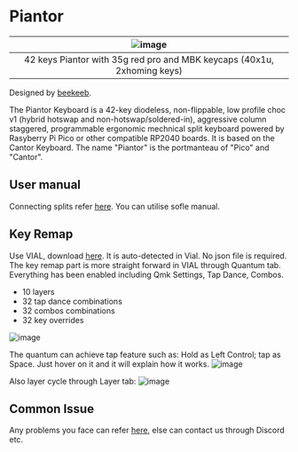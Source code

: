 # Piantor
|![image](https://github.com/superxc3/xcmkb/assets/79617315/912fea89-989d-4bb3-846e-93d09bff44c5)|
|:--:|
| 42 keys Piantor with 35g red pro and MBK keycaps (40x1u, 2xhoming keys) |


Designed by [beekeeb](https://github.com/beekeeb/piantor). 

The Piantor Keyboard is a 42-key diodeless, non-flippable, low profile choc v1 (hybrid hotswap and non-hotswap/soldered-in), aggressive column staggered, programmable ergonomic mechnical split keyboard powered by Rasyberry Pi Pico or other compatible RP2040 boards. It is based on the Cantor Keyboard. The name "Piantor" is the portmanteau of "Pico" and "Cantor".


## User manual
Connecting splits refer [here](https://github.com/superxc3/xcmkb/blob/main/list%20of%20items/list%20of%20keyboards/60percent/sofle/user%20manual.md#part-a-connect). You can utilise sofle manual.

## Key Remap
Use VIAL, download [here](https://get.vial.today/download/). It is auto-detected in Vial. No json file is required. The key remap part is more straight forward in VIAL through Quantum tab. Everything has been enabled including Qmk Settings, Tap Dance, Combos. 

- 10 layers
- 32 tap dance combinations
- 32 combos combinations
- 32 key overrides 

![image](https://github.com/superxc3/xcmkb/assets/79617315/24df2eec-c989-42e3-a344-587687ef8684)

The quantum can achieve tap feature such as: Hold as Left Control; tap as Space. Just hover on it and it will explain how it works.
![image](https://user-images.githubusercontent.com/79617315/208881636-7c6481e0-e320-4ad1-b727-bb4b7e0616f4.png)

Also layer cycle through Layer tab:
![image](https://user-images.githubusercontent.com/79617315/208881348-fc678b95-c729-4dff-94a2-946d5032845c.png)


## Common Issue
Any problems you face can refer [here](https://github.com/superxc3/xcmkb/blob/main/list%20of%20guide/common%20issues.md), else can contact us through Discord etc.
